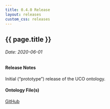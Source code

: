 ```yaml
---
title: 0.4.0 Release
layout: releases
custom_css: releases
---
```


## {{ page.title }}

###### Date: 2020-06-01

#### Release Notes

Initial (“prototype”) release of the UCO ontology.

#### Ontology File(s)

[GitHub](https://github.com/ucoProject/UCO/releases/tag/v0.4.0)
